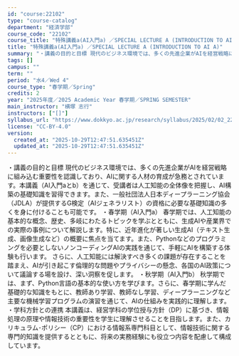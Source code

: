 ```yaml
---
id: "course:22102"
type: "course-catalog"
department: "経済学部"
course_code: "22102"
course_title: "特殊講義a(AI入門a) ／SPECIAL LECTURE A (INTRODUCTION TO AI A)"
title: "特殊講義a(AI入門a) ／SPECIAL LECTURE A (INTRODUCTION TO AI A)"
summary: "・講義の目的と目標 現代のビジネス環境では、多くの先進企業がAIを経営戦略に組み込む重要性を認識しており、AIに関する人材の育成が急務とされています。本講義（AI入門aとb）を通じて、受講者は人工知能の全体像を把握し、AI構築の基礎知識を習…"
tags: []
campus: ""
term: ""
period: "水4／Wed 4"
course_type: "春学期／Spring"
credits: 2
year: "2025年度／2025 Academic Year 春学期／SPRING SEMESTER"
main_instructor: "横塚 志行"
instructors: ["[]"]
syllabus_url: "https://www.dokkyo.ac.jp/research/syllabus/2025/02/02_22102_ja_JP.html"
license: "CC-BY-4.0"
version:
  created_at: "2025-10-29T12:47:51.635451Z"
  updated_at: "2025-10-29T12:47:51.635451Z"
---
```

・講義の目的と目標 現代のビジネス環境では、多くの先進企業がAIを経営戦略に組み込む重要性を認識しており、AIに関する人材の育成が急務とされています。本講義（AI入門aとb）を通じて、受講者は人工知能の全体像を把握し、AI構築の基礎知識を習得できます。また、一般社団法人日本ディープラーニング協会（JDLA）が提供するG検定（AIジェネラリスト）の資格に必要な基礎知識の多くを身に付けることも可能です。 ・春学期（AI入門a） 春学期では、人工知能の基本的な概念、歴史、多岐にわたるトピックを学ぶとともに、生成AIや産業界での実際の事例について解説します。特に、近年進化が著しい生成AI（テキスト生成、画像生成など）の概要に焦点を当てます。また、Pythonなどのプログラミングを必要としないノンコーディングAIの実践を通じて、手軽にAIを構築する体験も行います。 さらに、人工知能には解決すべき多くの課題が存在することを踏まえ、AIが引き起こす倫理的な問題やプライバシーの懸念、各国のAI政策について議論する場を設け、深い洞察を促します。 ・秋学期（AI入門b） 秋学期では、まず、Python言語の基本的な使い方を学びます。さらに、春学期に学んだ基礎的な知識をもとに、教師あり学習、教師なし学習、ディープラーニングなど主要な機械学習プログラムの演習を通じて、AIの仕組みを実践的に理解します。 ・学科方針との連携 本講義は、経営学科の学位授与方針（DP）に基づき、情報処理の原理や情報技術の重要性を学生に理解させることを目指します。また、カリキュラム･ポリシー（CP）における情報系専門科目として、情報技術に関する専門的知識を提供するとともに、将来の実務経験にも役立つ内容を配慮して構成しています。
